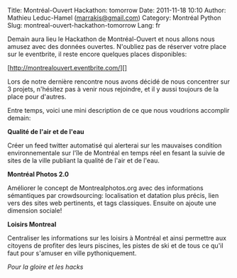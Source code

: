 Title: Montréal-Ouvert Hackathon: tomorrow
Date: 2011-11-18 10:10
Author: Mathieu Leduc-Hamel (marrakis@gmail.com)
Category: Montréal Python
Slug: montreal-ouvert-hackathon-tomorrow
Lang: fr

Demain aura lieu le Hackathon de Montréal-Ouvert et nous allons nous
amusez avec des données ouvertes. N'oubliez pas de réserver votre place
sur le eventbrite, il reste encore quelques places disponibles:

[http://montrealouvert.eventbrite.com/][]

Lors de notre dernière rencontre nous avons décidé de nous concentrer
sur 3 projets, n'hésitez pas à venir nous rejoindre, et il y aussi
toujours de la place pour d'autres.

Entre temps, voici une mini description de ce que nous voudrions
accomplir demain:

**Qualité de l'air et de l'eau**

Créer un feed twitter automatisé qui alerterai sur les mauvaises
condition environnementale sur l'île de Montréal en temps réel en fesant
la suivie de sites de la ville publiant la qualité de l'air et de l'eau.

**Montréal Photos 2.0**

Améliorer le concept de Montrealphotos.org avec des informations
sémantiques par crowdsourcing: localisation et datation plus précis,
lien vers des sites web pertinents, et tags classiques. Ensuite on
ajoute une dimension sociale!

**Loisirs Montreal**

Centraliser les informations sur les loisirs à Montréal et ainsi
permettre aux citoyens de profiter des leurs piscines, les pistes de ski
et de tous ce qu'il faut pour s'amuser en ville pythoniquement.

*Pour la gloire et les hacks*

  [http://montrealouvert.eventbrite.com/]: http://montrealouvert.eventbrite.com/
